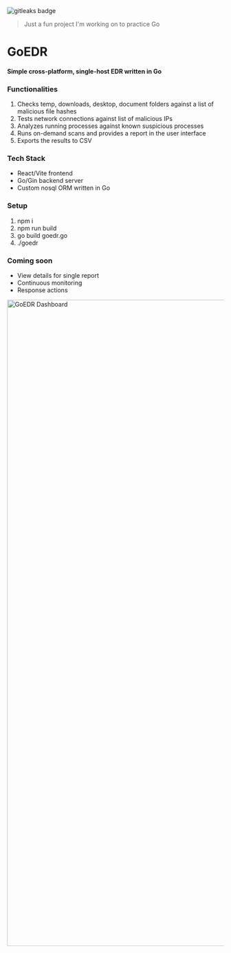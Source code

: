 <img alt="gitleaks badge" src="https://img.shields.io/badge/protected%20by-gitleaks-blue">

> Just a fun project I'm working on to practice Go

# GoEDR
#### Simple cross-platform, single-host EDR written in Go

### Functionalities
1. Checks temp, downloads, desktop, document folders against a list of malicious file hashes
2. Tests network connections against list of malicious IPs
3. Analyzes running processes against known suspicious processes
4. Runs on-demand scans and provides a report in the user interface
5. Exports the results to CSV

### Tech Stack
- React/Vite frontend
- Go/Gin backend server
- Custom nosql ORM written in Go

### Setup
1. npm i
2. npm run build
3. go build goedr.go
4. ./goedr

### Coming soon
- View details for single report
- Continuous monitoring
- Response actions


<img width="2864" height="1504" alt="GoEDR Dashboard" src="https://github.com/user-attachments/assets/773ec949-0972-4845-a5c6-42913fd0ee01" />
